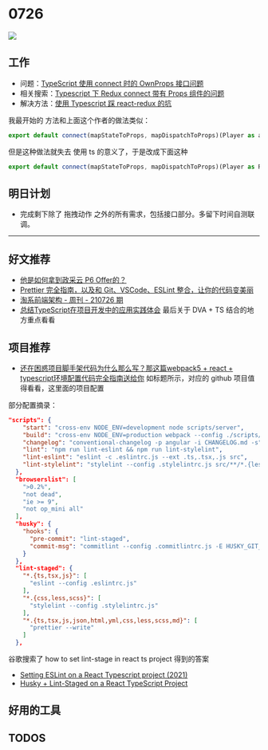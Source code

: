 
# 0726

![](http://h2.ioliu.cn/bing/FrostLeaves_ZH-CN6851974281_1920x1080.jpg)

## 工作

- 问题：[TypeScript 使用 connect 时的 OwnProps 接口问题](https://github.com/dvajs/dva/issues/1447)
- 相关搜索：[Typescript 下 Redux connect 带有 Props 组件的问题](https://www.google.com/search?q=Typescript+%E4%B8%8B+Redux+connect+%E5%B8%A6%E6%9C%89+Props+%E7%BB%84%E4%BB%B6%E7%9A%84%E9%97%AE%E9%A2%98&oq=Typescript+%E4%B8%8B+Redux+connect+%E5%B8%A6%E6%9C%89+Props+%E7%BB%84%E4%BB%B6%E7%9A%84%E9%97%AE%E9%A2%98)
- 解决方法：[使用 Typescript 踩 react-redux 的坑](https://juejin.cn/post/6844903510631251975)

我最开始的 方法和上面这个作者的做法类似：

```jsx
export default connect(mapStateToProps, mapDispatchToProps)(Player as any);
```

但是这种做法就失去 使用 ts 的意义了，于是改成下面这种

```jsx
export default connect(mapStateToProps, mapDispatchToProps)(Player as React.ComponentType<PlayerPropsClass>);
```


## 明日计划

- 完成剩下除了 拖拽动作 之外的所有需求，包括接口部分。多留下时间自测联调。


---

## 好文推荐

- [他是如何拿到政采云 P6 Offer的？](https://mp.weixin.qq.com/s/vnAG1II1iwf4F92aXw3wDw)
- [Prettier 完全指南，以及和 Git、VSCode、ESLint 整合，让你的代码变美丽](https://mp.weixin.qq.com/s/dwsCPbQPLa3l8fjdbrvLmQ)
- [淘系前端架构 - 周刊 - 210726 期](https://mp.weixin.qq.com/s/S86BFRmdh4jT6Oj4LEc4Rg)
- [总结TypeScript在项目开发中的应用实践体会](https://mp.weixin.qq.com/s/yInPsbmVIlMaqSAGOd9Gwg) 最后关于 DVA + TS 结合的地方重点看看

## 项目推荐

- [还在困惑项目脚手架代码为什么那么写？那这篇webpack5 + react + typescript环境配置代码完全指南送给你](https://juejin.cn/post/6986621723961475103) 如标题所示，对应的 github 项目值得看看，这里面的项目配置


部分配置摘录：

```json
"scripts": {
    "start": "cross-env NODE_ENV=development node scripts/server",
    "build": "cross-env NODE_ENV=production webpack --config ./scripts/config/webpack.prod.js",
    "changelog": "conventional-changelog -p angular -i CHANGELOG.md -s",
    "lint": "npm run lint-eslint && npm run lint-stylelint",
    "lint-eslint": "eslint -c .eslintrc.js --ext .ts,.tsx,.js src",
    "lint-stylelint": "stylelint --config .stylelintrc.js src/**/*.{less,css,scss}"
  },
  "browserslist": [
    ">0.2%",
    "not dead",
    "ie >= 9",
    "not op_mini all"
  ],
  "husky": {
    "hooks": {
      "pre-commit": "lint-staged",
      "commit-msg": "commitlint --config .commitlintrc.js -E HUSKY_GIT_PARAMS"
    }
  },
  "lint-staged": {
    "*.{ts,tsx,js}": [
      "eslint --config .eslintrc.js"
    ],
    "*.{css,less,scss}": [
      "stylelint --config .stylelintrc.js"
    ],
    "*.{ts,tsx,js,json,html,yml,css,less,scss,md}": [
      "prettier --write"
    ]
  },
```

谷歌搜索了 how to set lint-stage in react ts project 得到的答案

- [Setting ESLint on a React Typescript project (2021)](https://andrebnassis.medium.com/setting-eslint-on-a-react-typescript-project-2021-1190a43ffba) 
- [Husky + Lint-Staged on a React TypeScript Project](https://javascript.plainenglish.io/husky-lint-staged-on-a-react-typescript-project-automate-validation-before-submitting-your-code-8d388e63be70)

## 好用的工具

## TODOS